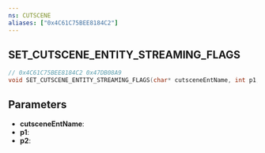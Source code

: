 ```yaml
---
ns: CUTSCENE
aliases: ["0x4C61C75BEE8184C2"]
---
```

## SET_CUTSCENE_ENTITY_STREAMING_FLAGS

```c
// 0x4C61C75BEE8184C2 0x47DB08A9
void SET_CUTSCENE_ENTITY_STREAMING_FLAGS(char* cutsceneEntName, int p1, int p2);
```

## Parameters
* **cutsceneEntName**:
* **p1**:
* **p2**:


